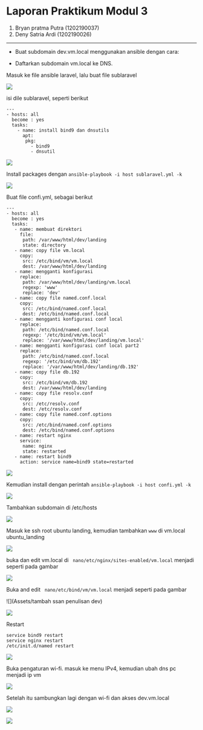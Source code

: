 # Laporan Praktikum Modul 3

1. Bryan pratma Putra (1202190037)
2. Deny Satria Ardi (1202190026)

------
- Buat subdomain dev.vm.local menggunakan ansible dengan cara:
 
- Daftarkan subdomain vm.local ke DNS.

Masuk ke file ansible laravel, lalu buat file sublaravel

![](Assets/create-sublaravel.png)

isi dile sublaravel, seperti berikut 
```
---
- hosts: all
  become : yes
  tasks:
    - name: install bind9 dan dnsutils
      apt:
       pkg:
         - bind9
         - dnsutil
```
![](Assets/isi-sublaravel.png)

Install packages dengan  ``ansible-playbook -i host sublaravel.yml -k``

![](Assets/instal-sublaravel.png)

Buat file confi.yml, sebagai berikut

```
---
- hosts: all
  become : yes
  tasks:
   - name: membuat direktori
     file:
      path: /var/www/html/dev/landing
      state: directory
   - name: copy file vm.local
     copy:
      src: /etc/bind/vm/vm.local
      dest: /var/www/html/dev/landing
   - name: mengganti konfigurasi
     replace:
      path: /var/www/html/dev/landing/vm.local
      regexp: 'www'
      replace: 'dev'
   - name: copy file named.conf.local
     copy:
      src: /etc/bind/named.conf.local
      dest: /etc/bind/named.conf.local
   - name: mengganti konfigurasi conf local
     replace:
      path: /etc/bind/named.conf.local
      regexp: '/etc/bind/vm/vm.local'
      replace: '/var/www/html/dev/landing/vm.local'
   - name: mengganti konfigurasi conf local part2
     replace:
      path: /etc/bind/named.conf.local
      regexp: '/etc/bind/vm/db.192'
      replace: '/var/www/html/dev/landing/db.192'
   - name: copy file db.192
     copy:
      src: /etc/bind/vm/db.192
      dest: /var/www/html/dev/landing
   - name: copy file resolv.conf
     copy:
      src: /etc/resolv.conf
      dest: /etc/resolv.conf
   - name: copy file named.conf.options
     copy:
      src: /etc/bind/named.conf.options
      dest: /etc/bind/named.conf.options
   - name: restart nginx
     service:
      name: nginx
      state: restarted
   - name: restart bind9
     action: service name=bind9 state=restarted

```
     
![](Assets/create-confi.png)

Kemudian install dengan perintah ``ansible-playbook -i host confi.yml -k``

![](Assets/instal-confi-done.png)

Tambahkan subdomain di /etc/hosts

![](Assets/add-subdomain.png)

Masuk ke ssh root ubuntu landing, kemudian tambahkan ``www`` di vm.local ubuntu_landing

![](Assets/add-www-lxc-landing.png)

buka dan edit vm.local di `` nano/etc/nginx/sites-enabled/vm.local`` menjadi seperti pada gambar

![](Assets/add-dev.vm.local.png)

Buka and edit `` nano/etc/bind/vm/vm.local`` menjadi seperti pada gambar

![](Assets/tambah ssan penulisan dev)

![](Assets/check-service-bind9-status.png)

Restart

```
service bind9 restart
service nginx restart
/etc/init.d/named restart
```
![](Assets/restart-pack.png)

Buka pengaturan wi-fi. masuk ke menu IPv4, kemudian ubah dns pc menjadi ip vm

![](Assets/setting-ipv4.png)

Setelah itu sambungkan lagi dengan wi-fi dan akses dev.vm.local

![](Assets/test-dev.vm.local.png)

![](Assets/test-dev.vm.local.blog.png)

     
